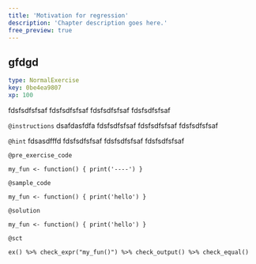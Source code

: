 ```yaml
---
title: 'Motivation for regression'
description: 'Chapter description goes here.'
free_preview: true
---
```


## gfdgd

```yaml
type: NormalExercise
key: 0be4ea9807
xp: 100
```

fdsfsdfsfsaf fdsfsdfsfsaf fdsfsdfsfsaf fdsfsdfsfsaf

`@instructions`
dsafdasfdfa fdsfsdfsfsaf fdsfsdfsfsaf fdsfsdfsfsaf

`@hint`
fdsasdfffd fdsfsdfsfsaf fdsfsdfsfsaf fdsfsdfsfsaf

`@pre_exercise_code`
```{r}
my_fun <- function() { print('----') }
```

`@sample_code`
```{r}
my_fun <- function() { print('hello') }
```

`@solution`
```{r}
my_fun <- function() { print('hello') }
```

`@sct`
```{r}
ex() %>% check_expr("my_fun()") %>% check_output() %>% check_equal()
```
